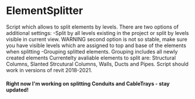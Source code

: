 # ElementSplitter
Script which allows to split elements by levels. There are two options of additional settings:
  -Split by all levels existing in the project or split by levels visible in current view. WARNING second option is not so stable, make sure you have visible levels which are assigned to top and base of the elements when splitting
  -Grouping splitted elements. Grouping includes all newly created elements
Currentelty avaliable elements to split are: Structural Columns, Slanted Strcutural Columns, Walls, Ducts and Pipes. 
Script should work in versions of revit 2018-2021.

#### Right now I'm working on splitting Conduits and CableTrays - stay updated!
